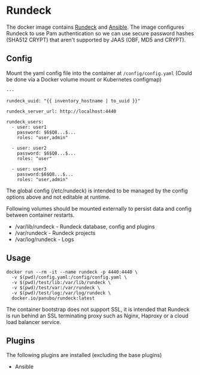 # Rundeck

The docker image contains [Rundeck](http://rundeck.org/) and [Ansible](https://www.ansible.com/). The image configures Rundeck to use Pam authentication so we can use secure password hashes (SHA512 CRYPT) that aren't supported by JAAS (OBF, MD5 and CRYPT).

## Config

Mount the yaml config file into the container at `/config/config.yaml` (Could be done via a Docker volume mount or Kubernetes configmap)

```
---

rundeck_uuid: "{{ inventory_hostname | to_uuid }}"

rundeck_server_url: http://localhost:4440

rundeck_users:
  - user: user1
    password: $6$Q8...$...
    roles: "user,admin"

  - user: user2
    password: $6$Q8...$...
    roles: "user"

  - user: user3
    password:$6$Q8...$...
    roles: "user,admin"
```

The global config (/etc/rundeck) is intended to be managed by the config options above and not editable at runtime.

Following volumes should be mounted externally to persist data and config between container restarts.

* /var/lib/rundeck - Rundeck database, config and plugins
* /var/rundeck - Rundeck projects
* /var/log/rundeck - Logs

## Usage

```
docker run --rm -it --name rundeck -p 4440:4440 \
  -v $(pwd)/config.yaml:/config/config.yaml \
  -v $(pwd)/test/lib:/var/lib/rundeck \
  -v $(pwd)/test/var:/var/rundeck \
  -v $(pwd)/test/log:/var/log/rundeck \
  docker.io/panubo/rundeck:latest
```

The container bootstrap does not support SSL, it is intended that Rundeck is run behind an SSL terminating proxy such as Nginx, Haproxy or a cloud load balancer service.

## Plugins

The following plugins are installed (excluding the base plugins)

* Ansible
